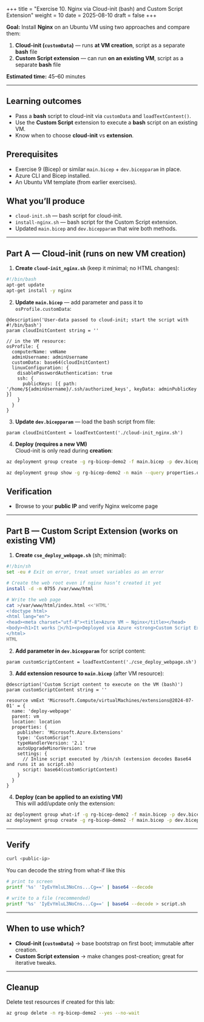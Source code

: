+++
title = "Exercise 10. Nginx via Cloud-init (bash) and Custom Script Extension"
weight = 10
date = 2025-08-10
draft = false
+++

**Goal:** Install **Nginx** on an Ubuntu VM using two approaches and compare them:

1) **Cloud-init (`customData`)** — runs **at VM creation**, script as a separate **bash** file  
2) **Custom Script extension** — can run **on an existing VM**, script as a separate **bash** file

**Estimated time:** 45–60 minutes

---

## Learning outcomes
- Pass a **bash** script to cloud-init via `customData` and `loadTextContent()`.
- Use the **Custom Script** extension to execute a **bash** script on an existing VM.
- Know when to choose **cloud-init** vs **extension**.

## Prerequisites
- Exercise 9 (Bicep) or similar `main.bicep` + `dev.bicepparam` in place.
- Azure CLI and Bicep installed.
- An Ubuntu VM template (from earlier exercises).

## What you’ll produce
- `cloud-init.sh` — bash script for cloud-init.
- `install-nginx.sh` — bash script for the Custom Script extension.
- Updated `main.bicep` and `dev.bicepparam` that wire both methods.

---

## Part A — Cloud-init (runs on **new** VM creation)

1) **Create `cloud-init_nginx.sh`** (keep it minimal; no HTML changes):
```bash
#!/bin/bash
apt-get update
apt-get install -y nginx
```

2) **Update `main.bicep`** — add parameter and pass it to `osProfile.customData`:
```bicep
@description('User-data passed to cloud-init; start the script with #!/bin/bash')
param cloudInitContent string = ''

// in the VM resource:
osProfile: {
  computerName: vmName
  adminUsername: adminUsername
  customData: base64(cloudInitContent)
  linuxConfiguration: {
    disablePasswordAuthentication: true
    ssh: {
      publicKeys: [{ path: '/home/${adminUsername}/.ssh/authorized_keys', keyData: adminPublicKey }]
    }
  }
}
```

3) **Update `dev.bicepparam`** — load the bash script from file:
```bicep
param cloudInitContent = loadTextContent('./cloud-init_nginx.sh')
```

4) **Deploy (requires a **new** VM)**  
Cloud-init is only read during **creation**:
```bash
az deployment group create -g rg-bicep-demo2 -f main.bicep -p dev.bicepparam adminPublicKey=@~/.ssh/id_rsa.pub

az deployment group show -g rg-bicep-demo2 -n main --query properties.outputs.publicIpAddress.value -o tsv
```

## Verification
- Browse to your **public IP** and verify Nginx welcome page

---

## Part B — Custom Script Extension (works on **existing** VM)

1) **Create `cse_deploy_webpage.sh`** (sh; minimal):
```bash
#!/bin/sh
set -eu # Exit on error, treat unset variables as an error

# Create the web root even if nginx hasn’t created it yet
install -d -m 0755 /var/www/html

# Write the web page
cat >/var/www/html/index.html <<'HTML'
<!doctype html>
<html lang="en">
<head><meta charset="utf-8"><title>Azure VM — Nginx</title></head>
<body><h1>It works 🎉</h1><p>Deployed via Azure <strong>Custom Script Extension</strong>.</p></body>
</html>
HTML
```

2) **Add parameter in `dev.bicepparam`** for script content:
```bicep
param customScriptContent = loadTextContent('./cse_deploy_webpage.sh')
```

3) **Add extension resource to `main.bicep`** (after VM resource):
```bicep
@description('Custom Script content to execute on the VM (bash)')
param customScriptContent string = ''

resource vmExt 'Microsoft.Compute/virtualMachines/extensions@2024-07-01' = {
  name: 'deploy-webpage'
  parent: vm
  location: location
  properties: {
    publisher: 'Microsoft.Azure.Extensions'
    type: 'CustomScript'
    typeHandlerVersion: '2.1'
    autoUpgradeMinorVersion: true
    settings: {
      // Inline script executed by /bin/sh (extension decodes Base64 and runs it as script.sh)
      script: base64(customScriptContent)
    }
  }
}
```

4) **Deploy (can be applied to an existing VM)**  
This will add/update only the extension:
```bash
az deployment group what-if -g rg-bicep-demo2 -f main.bicep -p dev.bicepparam adminPublicKey=@~/.ssh/id_rsa.pub
az deployment group create -g rg-bicep-demo2 -f main.bicep -p dev.bicepparam adminPublicKey=@~/.ssh/id_rsa.pub
```

---

## Verify
```bash
curl <public-ip>
```

You can decode the string from what-if like this

```bash
# print to screen
printf '%s' 'IyEvYmluL3NoCns...Cg==' | base64 --decode

# write to a file (recommended)
printf '%s' 'IyEvYmluL3NoCns...Cg==' | base64 --decode > script.sh
```

---

## When to use which?
- **Cloud-init (`customData`)** → base bootstrap on first boot; immutable after creation.
- **Custom Script extension** → make changes post-creation; great for iterative tweaks.

---

## Cleanup
Delete test resources if created for this lab:
```bash
az group delete -n rg-bicep-demo2 --yes --no-wait
```
